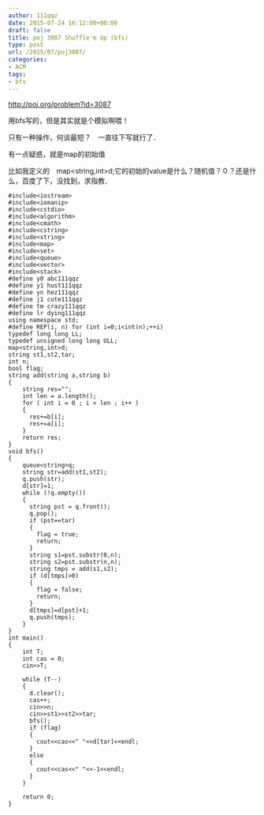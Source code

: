 ```yaml
---
author: 111qqz
date: 2015-07-24 16:12:00+00:00
draft: false
title: poj 3087 Shuffle'm Up (bfs)
type: post
url: /2015/07/poj3087/
categories:
- ACM
tags:
- bfs
---
```


http://poj.org/problem?id=3087


用bfs写的，但是其实就是个模拟啊喂！

只有一种操作，何谈最短？　一直往下写就行了．

有一点疑惑，就是map的初始值

比如我定义的　map<string,int>d;它的初始的value是什么？随机值？０？还是什么，百度了下，没找到，求指教．
 

    
    #include<iostream>
    #include<iomanip>
    #include<cstdio>
    #include<algorithm>
    #include<cmath>
    #include<cstring>
    #include<string>
    #include<map>
    #include<set>
    #include<queue>
    #include<vector>
    #include<stack>
    #define y0 abc111qqz
    #define y1 hust111qqz
    #define yn hez111qqz
    #define j1 cute111qqz
    #define tm crazy111qqz
    #define lr dying111qqz
    using namespace std;
    #define REP(i, n) for (int i=0;i<int(n);++i)  
    typedef long long LL;
    typedef unsigned long long ULL;
    map<string,int>d;
    string st1,st2,tar;
    int n;
    bool flag;
    string add(string a,string b)
    {
        string res="";
        int len = a.length();
        for ( int i = 0 ; i < len ; i++ )
        {
    	  res+=b[i];
    	  res+=a[i];
        }
        return res;
    }
    void bfs()
    {
        queue<string>q;
        string str=add(st1,st2);
        q.push(str);
        d[str]=1;
        while (!q.empty())
        {
    	  string pst = q.front();
    	  q.pop();
    	  if (pst==tar)
    	  {
    		flag = true;
    		return;
    	  }
    	  string s1=pst.substr(0,n);
    	  string s2=pst.substr(n,n);
    	  string tmps = add(s1,s2);
    	  if (d[tmps]>0) 
    	  {
    		flag = false;
    		return;
    	  }
    	  d[tmps]=d[pst]+1;
    	  q.push(tmps);
        }
    }
    int main()
    {
        int T;
        int cas = 0;
        cin>>T;
    
        while (T--)
        {
    	  d.clear();
    	  cas++;
    	  cin>>n;
    	  cin>>st1>>st2>>tar;
    	  bfs();
    	  if (flag)
    	  {
    		cout<<cas<<" "<<d[tar]<<endl;
    	  }
    	  else
    	  {
    		cout<<cas<<" "<<-1<<endl;
    	  }
        }
      
    	return 0;
    }
